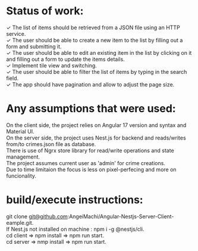 # Status of work:
 ✓ The list of items should be retrieved from a JSON file using an HTTP service.<br />
 ✓ The user should be able to create a new item to the list by filling out a form and submitting it.<br />
 ✓ The user should be able to edit an existing item in the list by clicking on it and filling out a form to update the items details.<br />
 ✓ Implement tile view and switching.<br />
 ✓ The user should be able to filter the list of items by typing in the search field.<br />
 ✓ The app should have pagination and allow to adjust the page size.<br />

# Any assumptions that were used:
 On the client side, the project relies on Angular 17 version and syntax and Material UI.<br />
 On the server side, the project uses Nest.js for backend and reads/writes from/to crimes.json file as database.<br />
 There is use of Ngrx store library for read/write operations and state management.<br />
 The project assumes current user as 'admin' for crime creations.<br />
 Due to time limitaion the focus is less on pixel-perfecing and more on funcionality. <br/>


# build/execute instructions:
git clone git@github.com:AngeiMachi/Angular-Nestjs-Server-Client-eample.git.<br />
If Nest.js not installed on machine :  npm i -g @nestjs/cli.<br />
cd client => npm install => npm run start.<br />
cd server => nmp install => npm run start.<br />


